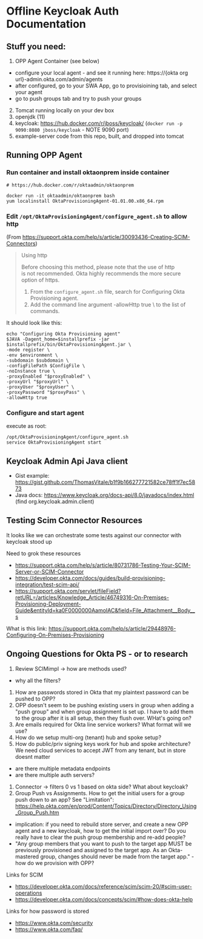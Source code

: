 # Offline Keycloak Auth Documentation

## Stuff you need:

1) OPP Agent Container (see below)
  * configure your local agent - and see it running here: https://{okta org url}-admin.okta.com/admin/agents
  * after configured, go to your SWA App, go to provisioining tab, and select your agent
  * go to push groups tab and try to push your groups
2) Tomcat running locally on your dev box
3) openjdk (11)
4) keycloak: https://hub.docker.com/r/jboss/keycloak/ (`docker run -p 9090:8080 jboss/keycloak` - NOTE 9090 port)
5) example-server code from this repo, built, and dropped into tomcat

## Running OPP Agent

### Run container and install oktaonprem inside container
```
# https://hub.docker.com/r/oktaadmin/oktaonprem

docker run -it oktaadmin/oktaonprem bash
yum localinstall OktaProvisioningAgent-01.01.00.x86_64.rpm
```


### Edit `/opt/OktaProvisioningAgent/configure_agent.sh` to allow http

(From https://support.okta.com/help/s/article/30093436-Creating-SCIM-Connectors)
> Using http
>
> Before choosing this method, please note that the use of http is not recommended. Okta highly recommends the more secure option of https.
> 1. From the `configure_agent.sh` file, search for Configuring Okta Provisioning agent.
> 2. Add the command line argument -allowHttp true \ to the list of commands.

It should look like this:
```
echo "Configuring Okta Provisioning agent"
$JAVA -Dagent_home=$installprefix -jar $installprefix/bin/OktaProvisioningAgent.jar \
-mode register \
-env $environment \
-subdomain $subdomain \
-configFilePath $ConfigFile \
-noInstance true \
-proxyEnabled "$proxyEnabled" \
-proxyUrl "$proxyUrl" \
-proxyUser "$proxyUser" \
-proxyPassword "$proxyPass" \
-allowHttp true
```

### Configure and start agent

execute as root:

```
/opt/OktaProvisioningAgent/configure_agent.sh
service OktaProvisioningAgent start
```

## Keycloak Admin Api Java client
* Gist example: https://gist.github.com/ThomasVitale/b1f9b166277721582ce78ff1f7ec5873
* Java docs: https://www.keycloak.org/docs-api/8.0/javadocs/index.html (find org.keycloak.admin.client)

## Testing Scim Connector Resources

It looks  like we can orchestrate some tests against our connector with keycloak stood up

Need to grok these resources
* https://support.okta.com/help/s/article/80731786-Testing-Your-SCIM-Server-or-SCIM-Connector
* https://developer.okta.com/docs/guides/build-provisioning-integration/test-scim-api/
* https://support.okta.com/servlet/fileField?retURL=/articles/Knowledge_Article/46749316-On-Premises-Provisioning-Deployment-Guide&entityId=ka0F0000000AamoIAC&field=File_Attachment__Body__s

What is this link: https://support.okta.com/help/s/article/29448976-Configuring-On-Premises-Provisioning

## Ongoing Questions for Okta PS - or to research

1. Review SCIMimpl -> how are methods used?
  * why all the filters?
1. How are passwords stored in Okta that my plaintext password can be pushed to OPP?
1. OPP doesn't seem to be pushing existing users in group when adding a "push group" and when group assignment is set up.  I have to add them to the group after it is all setup, then they flush over.  WHat's going on?
1. Are emails required for Okta line service workers?  What format will we use?
1. How do we setup multi-org (tenant) hub and spoke setup?
1. How do public/priv signing keys work for hub and spoke architecture?  We need cloud services to accept JWT from any tenant, but in store doesnt matter
  * are there multiple metadata endpoints
  * are there multiple auth servers?
1. Connector -> filters 0 vs 1 based on okta side?  What about keycloak?
1. Group Push vs Assignments.  How to get the initial users for a group push down to an app? See "Limitation":  https://help.okta.com/en/prod/Content/Topics/Directory/Directory_Using_Group_Push.htm
  * implication: if you need to rebuild store server, and create a new OPP agent and a new keycloak, how to get the initial import over?  Do you really have to clear the push group membership and re-add people?
  * "Any group members that you want to push to the target app MUST be previously provisioned and assigned to the target app. As an Okta-mastered group, changes should never be made from the target app." - how do we provision with OPP?


Links for SCIM
* https://developer.okta.com/docs/reference/scim/scim-20/#scim-user-operations
* https://developer.okta.com/docs/concepts/scim/#how-does-okta-help

Links for how password is stored
* https://www.okta.com/security
* https://www.okta.com/faq/

